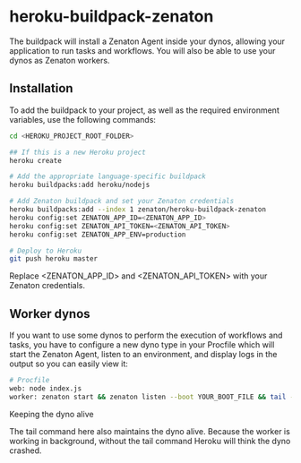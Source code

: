 # heroku-buildpack-zenaton

The buildpack will install a Zenaton Agent inside your dynos, allowing your application to run tasks and workflows. You will also be able to use your dynos as Zenaton workers.

## Installation
To add the buildpack to your project, as well as the required environment variables, use the following commands:
```sh
cd <HEROKU_PROJECT_ROOT_FOLDER>

## If this is a new Heroku project
heroku create

# Add the appropriate language-specific buildpack
heroku buildpacks:add heroku/nodejs

# Add Zenaton buildpack and set your Zenaton credentials
heroku buildpacks:add --index 1 zenaton/heroku-buildpack-zenaton
heroku config:set ZENATON_APP_ID=<ZENATON_APP_ID>
heroku config:set ZENATON_API_TOKEN=<ZENATON_API_TOKEN>
heroku config:set ZENATON_APP_ENV=production

# Deploy to Heroku
git push heroku master
```

Replace <ZENATON_APP_ID> and <ZENATON_API_TOKEN> with your Zenaton credentials.

## Worker dynos
If you want to use some dynos to perform the execution of workflows and tasks, you have to configure a new dyno type in your Procfile which will start the Zenaton Agent, listen to an environment, and display logs in the output so you can easily view it:
```sh
# Procfile
web: node index.js
worker: zenaton start && zenaton listen --boot YOUR_BOOT_FILE && tail -f zenaton.*
```
Keeping the dyno alive

The tail command here also maintains the dyno alive. Because the worker is working in background, without the tail command Heroku will think the dyno crashed.
